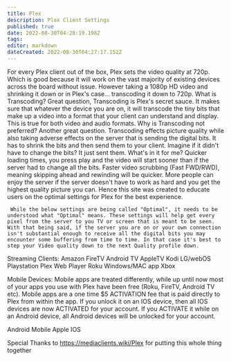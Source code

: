 ```yaml
---
title: Plex
description: Plex Client Settings
published: true
date: 2022-08-30T04:28:19.198Z
tags: 
editor: markdown
dateCreated: 2022-08-30T04:27:17.152Z
---
```


  For every Plex client out of the box, Plex sets the video quality at 720p.  Which is good because it will work on the vast majority of existing devices across the board without issue. However taking a 1080p HD video and shrinking it down or in Plex's case… transcoding it down to 720p. What is Transcoding? Great question, Transcoding is Plex's secret sauce. It makes sure that whatever the device you are on, it will transcode the tiny bits that make up a video into a format that your client can understand and display. This is true for both video and audio formats. Why is Transcoding not preferred? Another great question. Transcoding effects picture quality while also taking adverse effects on the server that is sending the digital bits. It has to shrink the bits and then send them to your client. Imagine if it didn't have to change the bits? It just sent them. What's in it for me? Quicker loading times, you press play and the video will start sooner than if the server had to change all the bits. Faster video scrubbing (Fast FWD/RWD), meaning skipping ahead and rewinding will be quicker. More people can enjoy the server if the server doesn't have to work as hard and you get the highest quality picture you can. Hence this site was created to educate users on the optimal settings for Plex for the best experience.
 

     While the below settings are being called "Optimal", it needs to be understood what "Optimal" means. These settings will help get every pixel from the server to you TV or screen that is meant to be seen. With that being said, if the server you are on or your own connection isn't substantial enough to receive all the digital bits you may encounter some buffering from time to time. In that case it's best to step your Video quality down to the next Quality profile down.

Streaming Clients:
Amazon FireTV
Android TV
AppleTV
Kodi
LG/webOS
Playstation
Plex Web Player
Roku
Windows/MAC app
Xbox
 

Mobile Devices:
Mobile apps are treated differently, while up until now most of your apps you use with Plex have been free (Roku, FireTV, Android TV etc).  Mobile apps are a one time $5 ACTIVATION fee that is paid directly to Plex from within the app.  If you unlock it on an IOS device, then all IOS devices are now ACTIVATED for your account.  If you ACTIVATE it while on an Android device, all Android devices will be unlocked for your account.

Android Mobile
Apple IOS

Special Thanks to https://mediaclients.wiki/Plex for putting this whole thing together